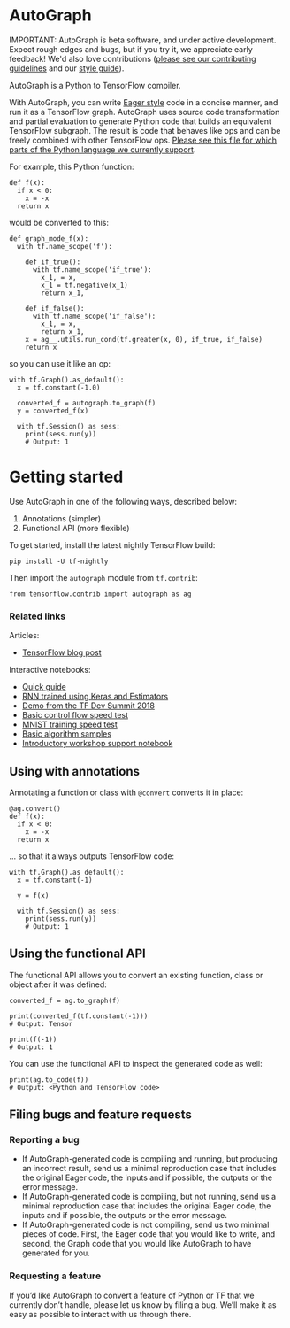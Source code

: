 # AutoGraph

IMPORTANT: AutoGraph is beta software, and under active development. Expect rough edges and bugs, but if you try it, we appreciate early feedback! We'd also love contributions ([please see our contributing guidelines](CONTRIBUTING.md) and our [style guide](STYLE_GUIDE.md)).

AutoGraph is a Python to TensorFlow compiler.

With AutoGraph, you can write [Eager style](https://www.tensorflow.org/guide/eager) code in a concise manner, and run it as a TensorFlow graph. AutoGraph uses source code transformation and partial evaluation to generate Python code that builds an equivalent TensorFlow subgraph. The result is code that behaves like ops and can be freely combined with other TensorFlow ops.  [Please see this file for which parts of the Python language we currently support](LIMITATIONS.md).

For example, this Python function:

```
def f(x):
  if x < 0:
    x = -x
  return x
```

would be converted to this:

```
def graph_mode_f(x):
  with tf.name_scope('f'):

    def if_true():
      with tf.name_scope('if_true'):
        x_1, = x,
        x_1 = tf.negative(x_1)
        return x_1,

    def if_false():
      with tf.name_scope('if_false'):
        x_1, = x,
        return x_1,
    x = ag__.utils.run_cond(tf.greater(x, 0), if_true, if_false)
    return x
```

so you can use it like an op:

```
with tf.Graph().as_default():
  x = tf.constant(-1.0)

  converted_f = autograph.to_graph(f)
  y = converted_f(x)

  with tf.Session() as sess:
    print(sess.run(y))
    # Output: 1
```

# Getting started

Use AutoGraph in one of the following ways, described below:

 1. Annotations (simpler)
 2. Functional API (more flexible)

To get started, install the latest nightly TensorFlow build:

```shell
pip install -U tf-nightly
```

Then import the `autograph` module from `tf.contrib`:

```
from tensorflow.contrib import autograph as ag
```

### Related links

Articles:

 * [TensorFlow blog post](https://medium.com/tensorflow/autograph-converts-python-into-tensorflow-graphs-b2a871f87ec7)

Interactive notebooks:

 * [Quick guide](https://colab.research.google.com/github/tensorflow/models/blob/master/samples/core/guide/autograph.ipynb)
 * [RNN trained using Keras and Estimators](https://colab.research.google.com/github/tensorflow/tensorflow/blob/master/tensorflow/contrib/autograph/examples/notebooks/rnn_keras_estimator.ipynb)
 * [Demo from the TF Dev Summit 2018](https://colab.research.google.com/github/tensorflow/tensorflow/blob/master/tensorflow/contrib/autograph/examples/notebooks/dev_summit_2018_demo.ipynb)
 * [Basic control flow speed test](https://colab.research.google.com/github/tensorflow/tensorflow/blob/master/tensorflow/contrib/autograph/examples/notebooks/ag_vs_eager_collatz_speed_test.ipynb)
 * [MNIST training speed test](https://colab.research.google.com/github/tensorflow/tensorflow/blob/master/tensorflow/contrib/autograph/examples/notebooks/ag_vs_eager_mnist_speed_test.ipynb)
 * [Basic algorithm samples](https://colab.research.google.com/github/tensorflow/tensorflow/blob/master/tensorflow/contrib/autograph/examples/notebooks/algorithms.ipynb)
 * [Introductory workshop support notebook](https://colab.research.google.com/github/tensorflow/tensorflow/blob/master/tensorflow/contrib/autograph/examples/notebooks/workshop.ipynb)

## Using with annotations

Annotating a function or class with `@convert` converts it in place:

```
@ag.convert()
def f(x):
  if x < 0:
    x = -x
  return x
```

... so that it always outputs TensorFlow code:

```
with tf.Graph().as_default():
  x = tf.constant(-1)

  y = f(x)

  with tf.Session() as sess:
    print(sess.run(y))
    # Output: 1
```

## Using the functional API

The functional API allows you to convert an existing function, class or object after it was defined:

```
converted_f = ag.to_graph(f)

print(converted_f(tf.constant(-1)))
# Output: Tensor

print(f(-1))
# Output: 1
```

You can use the functional API to inspect the generated code as well:

```
print(ag.to_code(f))
# Output: <Python and TensorFlow code>
```

## Filing bugs and feature requests

### Reporting a bug

 - If AutoGraph-generated code is compiling and running, but producing an incorrect result, send us a minimal reproduction case that includes the original Eager code, the inputs and if possible, the outputs or the error message.
 - If AutoGraph-generated code is compiling, but not running, send us a minimal reproduction case that includes the original Eager code, the inputs and if possible, the outputs or the error message.
 - If AutoGraph-generated code is not compiling, send us two minimal pieces of code. First, the Eager code that you would like to write, and second, the Graph code that you would like AutoGraph to have generated for you.

### Requesting a feature

If you’d like AutoGraph to convert a feature of Python or TF that we currently don’t handle, please let us know by filing a bug. We’ll make it as easy as possible to interact with us through there.
